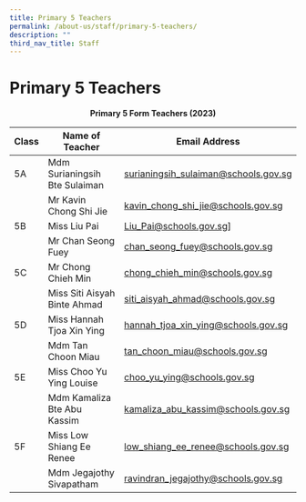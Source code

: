 ```yaml
---
title: Primary 5 Teachers
permalink: /about-us/staff/primary-5-teachers/
description: ""
third_nav_title: Staff
---
```

# **Primary 5 Teachers**

<center><b>Primary 5 Form Teachers (2023)</b></center>

| Class 	|  Name of Teacher 	|  Email Address 	|
| ---	| ---	| ---	|
| 5A 	| Mdm Surianingsih Bte Sulaiman  	| [surianingsih_sulaiman@schools.gov.sg](mailto:surianingsih_sulaiman@schools.gov.sg) 	|
|  	| Mr Kavin Chong Shi Jie  	| [kavin_chong_shi_jie@schools.gov.sg](mailto:kavin_chong_shi_jie@schools.gov.sg) 	|
| 5B 	| Miss Liu Pai 	| [Liu_Pai@schools.gov.sg](mailto:Liu_Pai@schools.gov.sg)]	|
|  	| Mr Chan Seong Fuey 	| [chan_seong_fuey@schools.gov.sg](mailto:chan_seong_fuey@schools.gov.sg) 	|
| 5C 	| Mr Chong Chieh Min   	| [chong_chieh_min@schools.gov.sg](mailto:chong_chieh_min@schools.gov.sg) 	|
|  	| Miss Siti Aisyah Binte Ahmad 	| [siti_aisyah_ahmad@schools.gov.sg](mailto:siti_aisyah_ahmad@schools.gov.sg) 	|
| 5D 	| Miss Hannah Tjoa Xin Ying 	|[hannah_tjoa_xin_ying@schools.gov.sg](mailto:hannah_tjoa_xin_ying@schools.gov.sg) 	|
|  	| Mdm Tan Choon Miau  	| [tan_choon_miau@schools.gov.sg](mailto:tan_choon_miau@schools.gov.sg) 	|
| 5E 	| Miss Choo Yu Ying Louise 	| [choo_yu_ying@schools.gov.sg](mailto:choo_yu_ying@schools.gov.sg) 	|
|  	| Mdm Kamaliza Bte Abu Kassim	| [kamaliza_abu_kassim@schools.gov.sg](mailto:kamaliza_abu_kassim@schools.gov.sg) 	|
| 5F 	| Miss Low Shiang Ee Renee  	| [low_shiang_ee_renee@schools.gov.sg](mailto:low_shiang_ee_renee@schools.gov.sg)   	|
|  	| Mdm Jegajothy Sivapatham 	| [ravindran_jegajothy@schools.gov.sg](mailto:ravindran_jegajothy@schools.gov.sg) 	|
